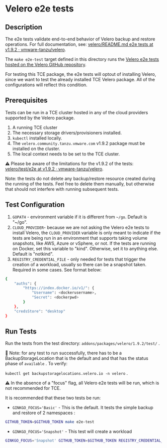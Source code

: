 # Velero e2e tests

## Description

The e2e tests validate end-to-end behavior of Velero backup and restore operations. For full documentation, see: [velero/README.md e2e tests at v1.9.2 · vmware-tanzu/velero](https://github.com/vmware-tanzu/velero/blob/v1.9.2/test/e2e/README.md).

The `make e2e-test` target defined in this directory runs the [Velero e2e tests hosted on the Velero GitHub repository](https://github.com/vmware-tanzu/velero/tree/v1.9.2/test/e2e).

For testing this TCE package, the e2e tests will optout of installing Velero, since we want to test the already installed TCE Velero package. All of the configurations will reflect this condition.

## Prerequisites

Tests can be run in a TCE cluster hosted in any of the cloud providers supported by the Velero package.

1. A running TCE cluster
1. The necessary storage drivers/provisioners installed.
1. `kubectl` installed locally.
1. The `velero.community.tanzu.vmware.com` v1.9.2 package must be installed on the cluster.
1. The local context needs to be set to the TCE cluster.

⚠️ Please be aware of the limitations for the v1.9.2 of the tests: [velero/test/e2e at v1.9.2 · vmware-tanzu/velero](https://github.com/vmware-tanzu/velero/tree/v1.9.2/test/e2e#limitations).

Note: the tests do not delete any backup/restore resource created during the running of the tests. Feel free to delete them manually, but otherwise that should not interfere with running subsequent tests.

## Test Configuration

1. `GOPATH` - environment variable if it is different from `~/go`. Default is "~/go".
1. `CLOUD_PROVIDER`-  because we are not asking the Velero e2e tests to install Velero, the `CLOUD_PROVIDER` variable is only meant to indicate if the tests are being run in an environment that supports taking volume snapshots, like AWS, Azure or vSphere, or not. If the tests are running on Docker, set this variable to "kind". Otherwise, set it to anything else. Default is "notkind".
1. `REGISTRY_CREDENTIAL_FILE` - only needed for tests that trigger the creation of a workload, usually so there can be a snapshot taken. Required in some cases. See format below:

```sh
{
    "auths": {
        "https://index.docker.io/v1/": {
            "Username": <dockerusername>,
            "Secret": <dockerpwd>
        }
    },
    "credsStore": "desktop"
}
```

## Run Tests

Run the tests from the test directory: `addons/packages/velero/1.9.2/test/` .

🚨 Note: for any test to run successfully, there has to be a BackupStorageLocation that is the default and and that has the status phase of `available` . To verify:

`kubectl get backupstoragelocations.velero.io -n velero` .

⚠️ In the absence of a "focus" flag, all Velero e2e tests will be run, which is not recommended for TCE.

It is recommended that these two tests be run:

* `GINKGO_FOCUS='Basic'` - This is the default. It tests the simple backup and restore of 2 namespaces :

```bash
GITHUB_TOKEN=$GITHUB_TOKEN make e2e-test
```

* `GINKGO_FOCUS='Snapshot'` - This test will create a workload

```bash
GINKGO_FOCUS='Snapshot' GITHUB_TOKEN=$GITHUB_TOKEN REGISTRY_CREDENTIAL_FILE=/Users/carlisiac/.docker/config.json make e2e-test
```
